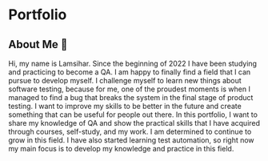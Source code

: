# Portfolio

## About Me 👋
Hi, my name is Lamsihar. Since the beginning of 2022 I have been studying and practicing to become a QA. I am happy to finally find a field that I can pursue to develop myself. I challenge myself to learn new things about software testing, because for me, one of the proudest moments is when I managed to find a bug that breaks the system in the final stage of product testing. I want to improve my skills to be better in the future and create something that can be useful for people out there. In this portfolio, I want to share my knowledge of QA and show the practical skills that I have acquired through courses, self-study, and my work. I am determined to continue to grow in this field. I have also started learning test automation, so right now my main focus is to develop my knowledge and practice in this field.
